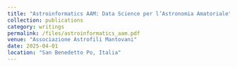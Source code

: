 ```yaml
---
title: "Astroinformatics AAM: Data Science per l’Astronomia Amatoriale"
collection: publications
category: writings
permalink: /files/astroinformatics_aam.pdf
venue: "Associazione Astrofili Mantovani"
date: 2025-04-01
location: "San Benedetto Po, Italia"
---
```

